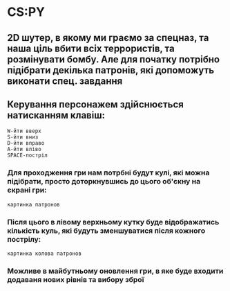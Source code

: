 # CS:PY
## 2D шутер, в якому ми граємо за спецназ, та наша ціль вбити всіх террористів, та розмінувати бомбу. Але для початку потрібно підібрати декілька патронів, які допоможуть виконати спец. завдання

## Керування персонажем здійснюється натисканням клавіш:
	W-йти вверх
	S-йти вниз
	D-йти вправо
	A-йти вліво
	SPACE-постріл
### Для проходження гри нам потрбні будут кулі, які можна підібрати, просто доторкнувшись до цього об'єкну на єкрані гри:
 	картинка патронов 
### Після цього в лівому верхньому кутку буде відображатись кількість куль, які будуть зменшуватися після кожного пострілу:
	картинка колова патронов
### Можливе в майбутньому оновлення гри, в яке буде входити додаваня нових рівнів та вибору зброї 

